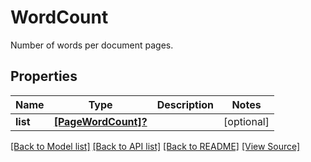 # WordCount
Number of words per document pages.

## Properties
Name | Type | Description | Notes
------------ | ------------- | ------------- | -------------
**list** | [**[PageWordCount]?**](PageWordCount.md) |  | [optional]

[[Back to Model list]](../README.md#documentation-for-models) [[Back to API list]](../README.md#documentation-for-api-endpoints) [[Back to README]](../README.md) [[View Source]](../AsposePdfCloud/Models/WordCount.ts)

